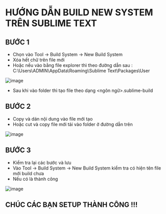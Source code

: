 # HƯỚNG DẪN BUILD NEW SYSTEM TRÊN SUBLIME TEXT 

## BƯỚC 1 
- Chọn vào Tool -> Build System -> New Build System
- Xóa hết chữ trên file mới
- Hoặc nếu vào bằng file explorer thì theo đường dẫn sau : C:\Users\ADMIN\AppData\Roaming\Sublime Text\Packages\User

![image](https://github.com/user-attachments/assets/a4c7e339-f389-4b92-86c2-95c7ecb2c5b0)

- Sau khi vào folder thì tạo file theo dạng <ngôn ngữ>.sublime-build

## BƯỚC 2 
- Copy và dán nội dung vào file mới tạo
- Hoặc cut và copy file mới tải vào folder ở đường dẫn trên

![image](https://github.com/user-attachments/assets/58a2b71a-30b0-41f0-b9b0-5268db7b56ac)


## BƯỚC 3 
- Kiểm tra lại các bước và lưu
- Vào Tool -> Build System -> New Build System kiểm tra có hiện tên file mới build chưa
- Nếu có là thành công

![image](https://github.com/user-attachments/assets/21b8b16a-8c35-4d46-8796-033c5f2768cc)


## CHÚC CÁC BẠN SETUP THÀNH CÔNG !!!
